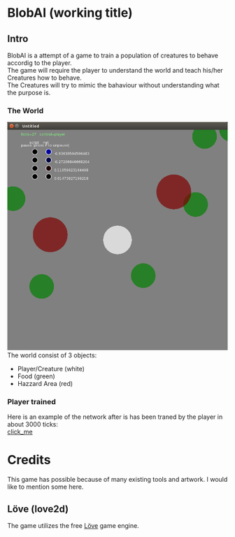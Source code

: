 # BlobAI (working title)

## Intro
BlobAI is a attempt of a game to train a population of creatures to behave accordig to the player.<br>
The game will require the player to understand the world and teach his/her Creatures how to behave.<br>
The Creatures will try to mimic the bahaviour without understanding what the purpose is.

### The World
![screenshot](doc/screenshot.png)<br>
The world consist of 3 objects:
- Player/Creature (white)
- Food (green)
- Hazzard Area (red)

### Player trained
Here is an example of the network after is has been traned by the player in about 3000 ticks:<br>
[click_me](doc/player_trained.mp4?raw=true)

# Credits
This game has possible because of many existing tools and artwork. I would like to mention some here.

## Löve (love2d)
The game utilizes the free [Löve](https://love2d.org/) game engine.

